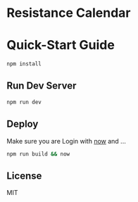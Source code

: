 # Resistance Calendar

# Quick-Start Guide

```sh
npm install
```

## Run Dev Server

```sh
npm run dev
```

## Deploy
Make sure you are Login with [now](zeit.co/now) and ...

```sh
npm run build && now
```

## License

MIT

